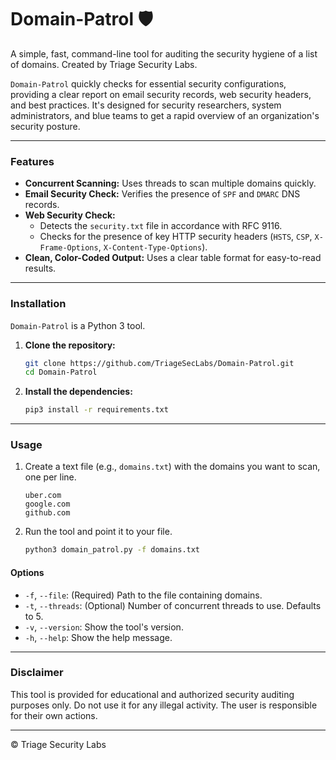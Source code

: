 # Domain-Patrol 🛡️

A simple, fast, command-line tool for auditing the security hygiene of a list of domains. Created by Triage Security Labs.

`Domain-Patrol` quickly checks for essential security configurations, providing a clear report on email security records, web security headers, and best practices. It's designed for security researchers, system administrators, and blue teams to get a rapid overview of an organization's security posture.

---

### Features

- **Concurrent Scanning:** Uses threads to scan multiple domains quickly.
- **Email Security Check:** Verifies the presence of `SPF` and `DMARC` DNS records.
- **Web Security Check:**
  - Detects the `security.txt` file in accordance with RFC 9116.
  - Checks for the presence of key HTTP security headers (`HSTS`, `CSP`, `X-Frame-Options`, `X-Content-Type-Options`).
- **Clean, Color-Coded Output:** Uses a clear table format for easy-to-read results.

---

### Installation

`Domain-Patrol` is a Python 3 tool.

1.  **Clone the repository:**
    ```sh
    git clone https://github.com/TriageSecLabs/Domain-Patrol.git
    cd Domain-Patrol
    ```

2.  **Install the dependencies:**
    ```sh
    pip3 install -r requirements.txt
    ```

---

### Usage

1.  Create a text file (e.g., `domains.txt`) with the domains you want to scan, one per line.
    ```
    uber.com
    google.com
    github.com
    ```

2.  Run the tool and point it to your file.

    ```sh
    python3 domain_patrol.py -f domains.txt
    ```

#### Options

- `-f`, `--file`: (Required) Path to the file containing domains.
- `-t`, `--threads`: (Optional) Number of concurrent threads to use. Defaults to 5.
- `-v`, `--version`: Show the tool's version.
- `-h`, `--help`: Show the help message.

---

### Disclaimer

This tool is provided for educational and authorized security auditing purposes only. Do not use it for any illegal activity. The user is responsible for their own actions.

---

© Triage Security Labs
